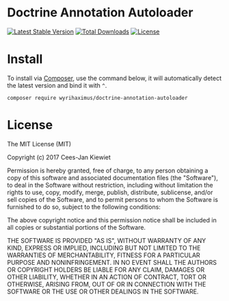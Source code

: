 # Doctrine Annotation Autoloader

[![Latest Stable Version](https://poser.pugx.org/wyrihaximus/doctrine-annotation-autoloader/v/stable.png)](https://packagist.org/packages/wyrihaximus/doctrine-annotation-autoloader)
[![Total Downloads](https://poser.pugx.org/wyrihaximus/doctrine-annotation-autoloader/downloads.png)](https://packagist.org/packages/wyrihaximus/doctrine-annotation-autoloader)
[![License](https://poser.pugx.org/wyrihaximus/doctrine-annotation-autoloader/license.png)](https://packagist.org/packages/wyrihaximus/doctrine-annotation-autoloader)

# Install

To install via [Composer](http://getcomposer.org/), use the command below, it will automatically detect the latest version and bind it with `^`.

```
composer require wyrihaximus/doctrine-annotation-autoloader
```

# License

The MIT License (MIT)

Copyright (c) 2017 Cees-Jan Kiewiet

Permission is hereby granted, free of charge, to any person obtaining a copy
of this software and associated documentation files (the "Software"), to deal
in the Software without restriction, including without limitation the rights
to use, copy, modify, merge, publish, distribute, sublicense, and/or sell
copies of the Software, and to permit persons to whom the Software is
furnished to do so, subject to the following conditions:

The above copyright notice and this permission notice shall be included in all
copies or substantial portions of the Software.

THE SOFTWARE IS PROVIDED "AS IS", WITHOUT WARRANTY OF ANY KIND, EXPRESS OR
IMPLIED, INCLUDING BUT NOT LIMITED TO THE WARRANTIES OF MERCHANTABILITY,
FITNESS FOR A PARTICULAR PURPOSE AND NONINFRINGEMENT. IN NO EVENT SHALL THE
AUTHORS OR COPYRIGHT HOLDERS BE LIABLE FOR ANY CLAIM, DAMAGES OR OTHER
LIABILITY, WHETHER IN AN ACTION OF CONTRACT, TORT OR OTHERWISE, ARISING FROM,
OUT OF OR IN CONNECTION WITH THE SOFTWARE OR THE USE OR OTHER DEALINGS IN THE
SOFTWARE.
